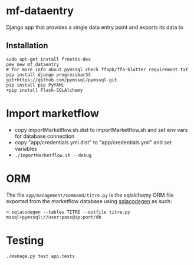 # mf-dataentry
Django app that provides a single data entry point and exports its data to 

## Installation

```
sudo apt-get install freetds-dev
pew new mf_dataentry
# for more info about pymssql check ffapb/ffa-blotter requirement.txt
pip install django progressbar33 git+https://github.com/pymssql/pymssql.git
pip install pip PyYAML
+pip install Flask-SQLAlchemy

```

# Import marketflow

- copy importMarketflow.sh.dist to importMarketflow.sh and set env vars for database connection
- copy "app/credentials.yml.dist" to "app/credentials.yml" and set variables
- `./importMarketflow.sh --debug`

# ORM

The file `app/management/command/titre.py` is the sqlalchemy ORM file
exported from the marketflow database using [sqlacodegen](https://pypi.python.org/pypi/sqlacodegen) as such:

    > sqlacodegen --tables TITRE --outfile titre.py mssql+pymssql://user:pass@ip:port/db

# Testing

    ./manage.py test app.tests
